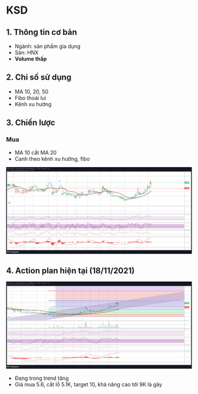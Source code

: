 # KSD

## 1. Thông tin cơ bản

- Ngành: sản phẩm gia dụng
- Sàn: HNX
- **Volume thấp**

## 2. Chỉ số sử dụng

- MA 10, 20, 50
- Fibo thoái lui
- Kênh xu hướng

## 3. Chiến lược

### Mua

- MA 10 cắt MA 20
- Canh theo kênh xu hướng, fibo

![TradingView Chart](_resources/kFN5c2sV.png)

## 4. Action plan hiện tại (18/11/2021)

![TradingView Chart](_resources/VE6pU6QA.png)

- Đang trong trend tăng
- Giá mua 5.6, cắt lỗ 5.1K, target 10, khả năng cao tới 9K là gãy

